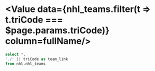 # <Value data={nhl_teams.filter(t => t.triCode === $page.params.triCode)} column=fullName/>

```sql nhl_teams
select *,
'./' || triCode as team_link
from nhl.nhl_teams
```
